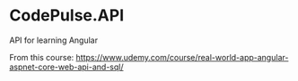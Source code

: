 # CodePulse.API
API for learning Angular

From this course:  https://www.udemy.com/course/real-world-app-angular-aspnet-core-web-api-and-sql/
